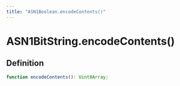 ```yaml
---
title: "ASN1Boolean.encodeContents()"
---
```


# ASN1BitString.encodeContents()

## Definition

```ts
function encodeContents(): Uint8Array;
```
